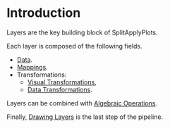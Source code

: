 # Introduction

Layers are the key building block of SplitApplyPlots.

Each layer is composed of the following fields.

- [Data](@ref).
- [Mappings](@ref).
- Transformations:
    - [Visual Transformations](@ref),
    - [Data Transformations](@ref).

Layers can be combined with [Algebraic Operations](@ref).

Finally, [Drawing Layers](@ref) is the last step of the pipeline.
